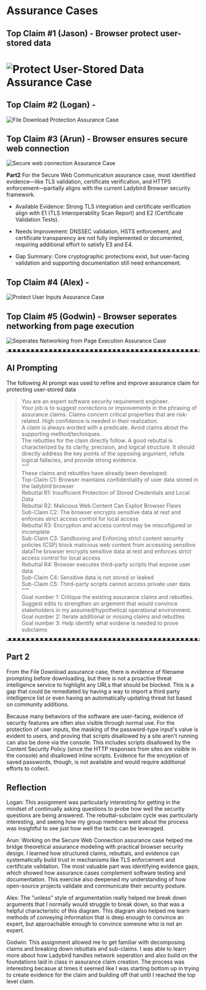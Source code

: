 # Assurance Cases

## Top Claim #1 (Jason) - Browser protect user-stored data
![Protect User-Stored Data Assurance Case](docs/assurance_cases/Navigate_URL_Assurance_Case_Revised.jpg)
=======


## Top Claim #2 (Logan) - 
![File Download Protection Assurance Case](docs/assurance_cases/Filedownload_Assurance_Case.svg)

## Top Claim #3 (Arun) - Browser ensures secure web connection
![Secure web connection Assurance Case](docs/assurance_cases/Secure%20Web%20Connection-%20Assurance%20Case.svg)

**Part2**
For the Secure Web Communication assurance case, most identified evidence—like TLS validation, certificate verification, and HTTPS enforcement—partially aligns with the current Ladybird Browser security framework.

- Available Evidence: Strong TLS integration and certificate verification     align with E1 (TLS Interoperability Scan Report) and E2 (Certificate Validation Tests).

- Needs Improvement: DNSSEC validation, HSTS enforcement, and certificate transparency are not fully implemented or documented, requiring additional effort to satisfy E3 and E4.

- Gap Summary: Core cryptographic protections exist, but user-facing validation and supporting documentation still need enhancement.



## Top Claim #4 (Alex) - 
![Protect User Inputs Assurance Case](docs/assurance_cases/Protect_User_Inputs_Assurance_Case.svg)

## Top Claim #5 (Godwin) - Browser seperates networking from page execution
![Seperates Networking from Page Execution Assurance Case](docs/assurance_cases/Assurance_Claim_Netoworking.jpg)


<hr style="border-top: 6px dotted white;">

## AI Prompting
The following AI prompt was used to refine and improve assurance claim for protecting user-stored data
>You are an expert software security requirement engineer.\
>Your job is to suggest corrections or improvements in the phrasing of assurance claims. Claims concern critical properties that are risk-related. High confidence is needed in their realization.\
>A claim is always worded with a predicate. Avoid claims about the supporting method/techniques.\
>The rebuttles for the claim directly follow. A good rebuttal is characterized by its clarity, precision, and logical structure. It should directly address the key points of the opposing argument, refute logical fallacies, and provide strong evidence.\
>""" \
>These claims and rebuttles have already been developed:\
>Top-Claim C1: Browser maintains confidentiality of user data stored in the ladybird browser\
>Rebuttal R1: Insufficient Protection of Stored Credentials and Local Data\
>Rebuttal R2: Malicious Web Content Can Exploit Browser Flaws\
>Sub-Claim C2: The browser encrypts sensitive data at rest and enforces strict access control for local access\
>Rebuttal R3: Encryption and access control may be miscofigured or incomplete\
>Sub-Claim C3: Sandboxing and Enforcing strict content security policies (CSP) block malicious web content from accessing sensitive dataThe browser encrypts sensitive data at rest and enforces strict access control for local access\
>Rebuttal R4: Browser executes third-party scripts that expose user data\
>Sub-Claim C4: Sensitive data is not stored or leaked\
>Sub-Claim C5: Third-party scripts cannot access private user data\
>""" \
>Goal number 1: Critique the existing assurance claims and rebuttles. Suggest edits to strengthen an argement that would convince stakeholders in my assumed/hypothetical operational environment.\
>Goal number 2: Iterate additional or missing claims and rebuttles \
>Goal number 3: Help identify what evidene is needed to prove subclaims

<hr style="border-top: 6px dotted white;">

## Part 2

From the File Download assurance case, there is evidence of filename prompting before downloading, but there is not a proactive threat intelligence service to highlight any URLs that should be blocked. This is a gap that could be remediated by having a way to import a third party intelligence list or even having an automatically updating threat list based on community additions. 

Because many behaviors of the software are user-facing, evidence of security features are often also visible through normal use. For the protection of user inputs, the masking of the password-type input's value is evident to users, and proving that scripts disallowed by a site aren't running can also be done via the console. This includes scripts disallowed by the Content Security Policy (since the HTTP responses from sites are visible in the console) and disallowed inline scripts. Evidence for the encyption of saved passwords, though, is not available and would require additional efforts to collect.

## Reflection
Logan: This assignment was particularly interesting for getting in the mindset of continually asking questions to probe how well the security questions are being answered. The rebuttal-subclaim cycle was particularly interesting, and seeing how my group members went about the process was insightful to see just how well the tactic can be leveraged. 

Arun: Working on the Secure Web Connection assurance case helped me bridge theoretical assurance modeling with practical browser security design. I learned how structured claims, rebuttals, and evidence can systematically build trust in mechanisms like TLS enforcement and certificate validation. The most valuable part was identifying evidence gaps, which showed how assurance cases complement software testing and documentation. This exercise also deepened my understanding of how open-source projects validate and communicate their security posture.

Alex: The "unless" style of argumentation really helped me break down arguments that I normally would struggle to break down, so that was a helpful characteristic of this diagram. This diagram also helped me learn methods of conveying information that is deep enough to convince an expert, but approachable enough to convince someone who is not an expert.

Godwin: This assignment allowed me to get familiar with decomposing claims and breaking down rebuttals and sub-claims. I was able to learn more about how Ladybird handles network seperation and also build on the foundations laid in class in assurance claim creation. The process was interesting becasue at times it seemed like I was starting bottom up in trying to create evidence for the claim and building off that until I reached the top level claim.